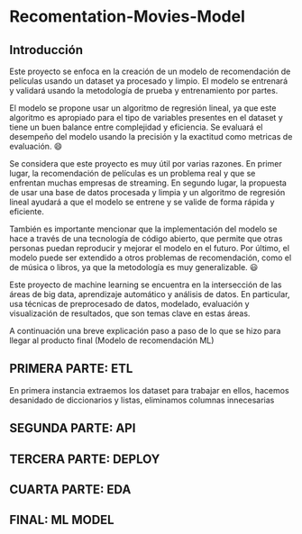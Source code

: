 # Recomentation-Movies-Model


## Introducción


Este proyecto se enfoca en la creación de un modelo de recomendación de películas usando un dataset ya procesado y limpio. El modelo se entrenará y validará usando la metodología de prueba y entrenamiento por partes.


El modelo se propone usar un algoritmo de regresión lineal, ya que este algoritmo es apropiado para el tipo de variables presentes en el dataset y tiene un buen balance entre complejidad y eficiencia. Se evaluará el desempeño del modelo usando la precisión y la exactitud como metricas de evaluación. 😄


Se considera que este proyecto es muy útil por varias razones. En primer lugar, la recomendación de películas es un problema real y que se enfrentan muchas empresas de streaming. En segundo lugar, la propuesta de usar una base de datos procesada y limpia y un algoritmo de regresión lineal ayudará a que el modelo se entrene y se valide de forma rápida y eficiente.

También es importante mencionar que la implementación del modelo se hace a través de una tecnología de código abierto, que permite que otras personas puedan reproducir y mejorar el modelo en el futuro. Por último, el modelo puede ser extendido a otros problemas de recomendación, como el de música o libros, ya que la metodología es muy generalizable. 😃

Este proyecto de machine learning se encuentra en la intersección de las áreas de big data, aprendizaje automático y análisis de datos. En particular, usa técnicas de preprocesado de datos, modelado, evaluación y visualización de resultados, que son temas clave en estas áreas.


A continuación una breve explicación paso a paso de lo que se hizo para llegar al producto final (Modelo de recomendación ML)


## PRIMERA PARTE: ETL


En primera instancia extraemos los dataset para trabajar en ellos, hacemos desanidado de diccionarios y listas, eliminamos columnas innecesarias 




## SEGUNDA PARTE: API



## TERCERA PARTE: DEPLOY



## CUARTA PARTE: EDA



## FINAL: ML MODEL
